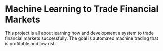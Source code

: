# Machine Learning to Trade Financial Markets
This project is all about learning how and development a system to trade financial markets successfully.
The goal is automated machine trading that is profitable and low risk.
